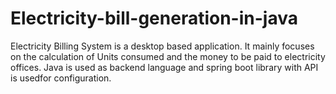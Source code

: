 # Electricity-bill-generation-in-java
Electricity Billing System is a desktop based application. It mainly focuses on the  calculation of Units consumed and the money to be paid to electricity offices. Java is used as backend language and spring boot library with API is usedfor configuration.
